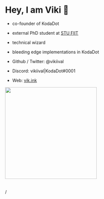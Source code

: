 # Hey, I am Viki 👋

<div grid="~ cols-2 gap-2" m="t-2">

<div>

- co-founder of KodaDot

- external PhD student at [STU FIIT](https://www.fiit.stuba.sk/en/)

- technical wizard

- bleeding edge implementations in KodaDot

- Github / Twitter: @vikiival

- Discord: vikiival|KodaDot#0001

- Web: [vik.ink](https://vik.ink)

</div>

<div>
<!-- <img border="rounded" style="border-radius: 50%;" width="300" src="/viki-squared.jpeg"> -->
<img border="rounded" width="300" src="/viki-squared.jpeg">

</div>

</div>

<br>
<br>
<div class="absolute right-5px bottom-5px">
<SlideCurrentNo /> / <SlidesTotal />
</div>